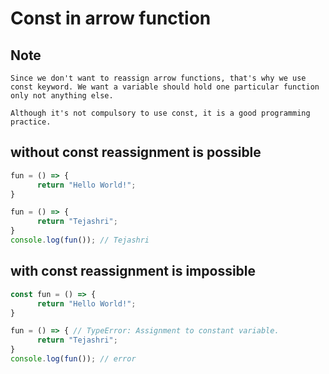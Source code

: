 # Const in arrow function

## Note
```
Since we don't want to reassign arrow functions, that's why we use const keyword. We want a variable should hold one particular function only not anything else.

Although it's not compulsory to use const, it is a good programming practice.
```

## without const reassignment is possible
``` javascript
fun = () => {
      return "Hello World!";
}

fun = () => { 
      return "Tejashri";
}
console.log(fun()); // Tejashri
```

## with const reassignment is impossible
``` javascript
const fun = () => {
      return "Hello World!";
}

fun = () => { // TypeError: Assignment to constant variable.
      return "Tejashri";
}
console.log(fun()); // error
```